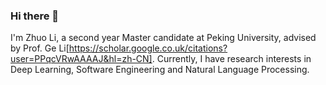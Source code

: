 ### Hi there 👋

I'm Zhuo Li, a second year Master candidate at Peking University, advised by Prof. Ge Li[https://scholar.google.co.uk/citations?user=PPqcVRwAAAAJ&hl=zh-CN].
Currently, I have research interests in Deep Learning, Software Engineering and Natural Language Processing.

<!--
**Lizhmq/Lizhmq** is a ✨ _special_ ✨ repository because its `README.md` (this file) appears on your GitHub profile.

Here are some ideas to get you started:

- 🔭 I’m currently working on ...
- 🌱 I’m currently learning ...
- 👯 I’m looking to collaborate on ...
- 🤔 I’m looking for help with ...
- 💬 Ask me about ...
- 📫 How to reach me: ...
- 😄 Pronouns: ...
- ⚡ Fun fact: ...
-->
